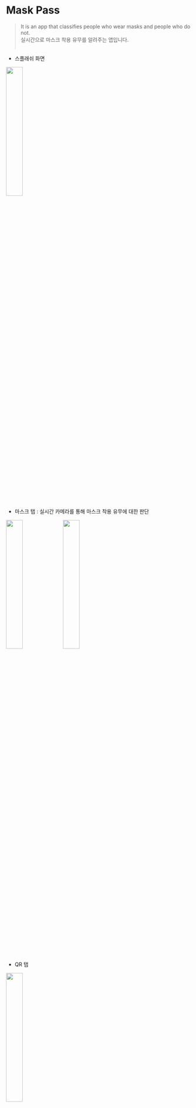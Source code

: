 # Mask Pass

>It is an app that classifies people who wear masks and people who do not.<br/>
실시간으로 마스크 착용 유무를 알려주는 앱입니다. 
<br/><br/>

* 스플래쉬 화면
<img width="30%" src="https://user-images.githubusercontent.com/90518654/190657335-a92e5edd-da5a-4665-879e-bdc6a7bb8119.png"/>
<br/><br/>

* 마스크 탭
: 실시간 카메라를 통해 마스크 착용 유무에 대한 판단
<img width="30%" src="https://user-images.githubusercontent.com/90518654/190657960-0bf9519d-810b-4692-9139-2ebd57fef9bc.png"/>
<img width="30%" src="https://user-images.githubusercontent.com/90518654/190658052-1887264a-6805-408c-a97e-8a30f6bf3203.png"/>
<br/><br/>

* QR 탭
<img width="30%" src="https://user-images.githubusercontent.com/90518654/190658149-45007be4-a5ca-4c2b-8f2e-1225d19a813e.png"/>
